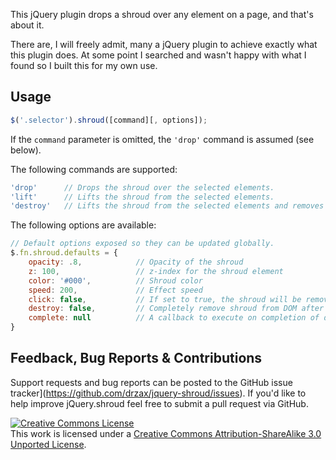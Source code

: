 This jQuery plugin drops a shroud over any element on a page, and that's about it.

There are, I will freely admit, many a jQuery plugin to achieve exactly what 
this plugin does. At some point I searched and wasn't happy with what I found
so I built this for my own use.

## Usage

```javascript
$('.selector').shroud([command][, options]);
```

If the <code>command</code> parameter is omitted, the <code>'drop'</code> command
is assumed (see below).

The following commands are supported:

```javascript
'drop'		// Drops the shroud over the selected elements.
'lift'		// Lifts the shroud from the selected elements.
'destroy'	// Lifts the shroud from the selected elements and removes it entirely from the DOM.
```

The following options are available:

```javascript
// Default options exposed so they can be updated globally.
$.fn.shroud.defaults = {
	opacity: .8,			// Opacity of the shroud
	z: 100,					// z-index for the shroud element
	color: '#000',			// Shroud color
	speed: 200,				// Effect speed
	click: false,			// If set to true, the shroud will be removed when clicked
	destroy: false,			// Completely remove shroud from DOM after lifting? (only applies when lift function is called)
	complete: null			// A callback to execute on completion of drop or lift.
}
```

## Feedback, Bug Reports & Contributions 
Support requests and bug reports can be posted to the 
GitHub issue tracker](https://github.com/drzax/jquery-shroud/issues). If you'd 
like to help improve jQuery.shroud feel free to submit a pull request via GitHub.

<a rel="license" href="http://creativecommons.org/licenses/by-sa/3.0/"><img alt="Creative Commons License" style="border-width:0" src="http://i.creativecommons.org/l/by-sa/3.0/88x31.png" /></a><br />This work is licensed under a <a rel="license" href="http://creativecommons.org/licenses/by-sa/3.0/">Creative Commons Attribution-ShareAlike 3.0 Unported License</a>.


